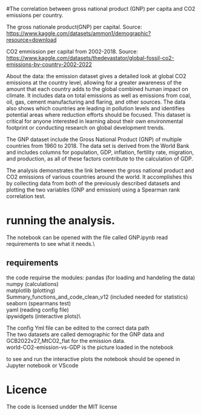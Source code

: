 
#The correlation between gross national product (GNP) per capita and CO2 emissions per country.

The gross nationale product(GNP) per capital. Source: https://www.kaggle.com/datasets/ammon1/demographic?resource=download

CO2 emmission per capital from 2002-2018. Source: https://www.kaggle.com/datasets/thedevastator/global-fossil-co2-emissions-by-country-2002-2022

About the data:
the emission dataset gives a detailed look at global CO2 emissions at the country level, allowing for a greater awareness of the amount that each country adds to the global combined human impact on climate.
It includes data on total emissions as well as emissions from coal, oil, gas, cement manufacturing and flaring, and other sources.
The data also shows which countries are leading in pollution levels and identifies potential areas where reduction efforts should be focused.
This dataset is critical for anyone interested in learning about their own environmental footprint or conducting research on global development trends.

The GNP dataset include the Gross National Product (GNP) of multiple countries from 1960 to 2018.
The data set is derived from the World Bank and includes columns for population, GDP, inflation, fertility rate, migration, and production, as all of these factors contribute to the calculation of GDP. 


The analysis demonstrates the link between the gross national product and CO2 emissions of various countries around the world.
It accomplishes this by collecting data from both of the previously described datasets and plotting the two variables (GNP and emission) using a Spearman rank correlation test. 

# running the analysis.

The notebook can be opened with the file called  GNP.ipynb
read requirements to see what it needs.\

## requirements

the code requirse the modules:
pandas (for loading and handeling the data)\
numpy  (calculations)\
matplotlib (plotting)\
Summary_functions_and_code_clean_v12 (included needed for statistics)\
seaborn (spearmans test)\
yaml (reading config file)\
ipywidgets (interactive plots)\

The config Yml file can be edited to the correct data path\
The two datasets are called demographic for the GNP data and GCB2022v27_MtCO2_flat for the emission data.\
world-CO2-emission-vs-GDP is the picture loaded in the notebook

to see and run the interactive plots the notebook should be opened in Jupyter notebook or VScode

# Licence
The code is licensed undder the MIT license
